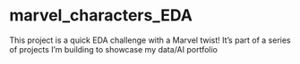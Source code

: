 # marvel_characters_EDA
This project is a quick EDA challenge with a Marvel twist! It’s part of a series of projects I’m building to showcase my data/AI portfolio

